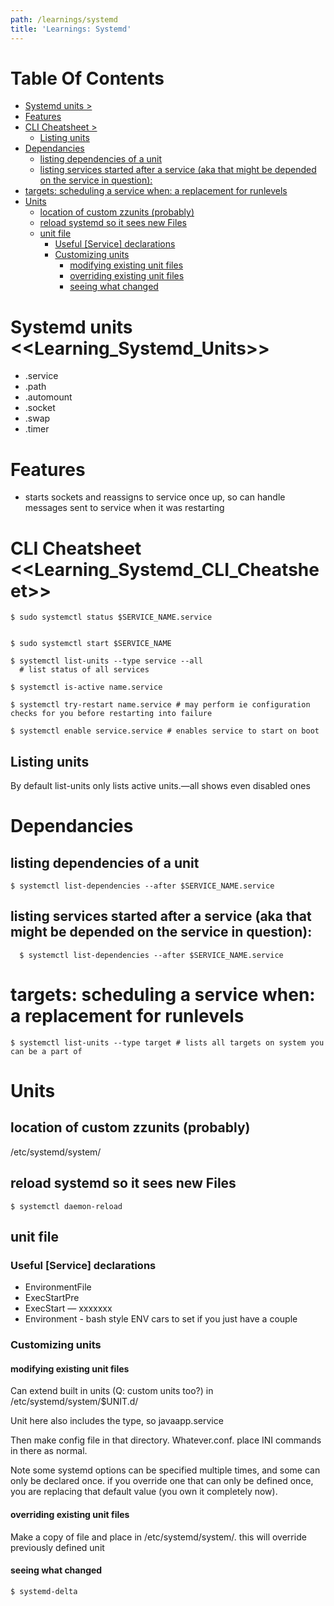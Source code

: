 ```yaml
---
path: /learnings/systemd
title: 'Learnings: Systemd'
---
```

# Table Of Contents

<!-- toc -->

- [Systemd units >](#systemd-units-)
- [Features](#features)
- [CLI Cheatsheet >](#cli-cheatsheet-)
  * [Listing units](#listing-units)
- [Dependancies](#dependancies)
  * [listing dependencies of a unit](#listing-dependencies-of-a-unit)
  * [listing services started after a service (aka that might be depended on the service in question):](#listing-services-started-after-a-service-aka-that-might-be-depended-on-the-service-in-question)
- [targets: scheduling a service when: a replacement for runlevels](#targets-scheduling-a-service-when-a-replacement-for-runlevels)
- [Units](#units)
  * [location of custom zzunits (probably)](#location-of-custom-zzunits-probably)
  * [reload systemd so it sees new Files](#reload-systemd-so-it-sees-new-files)
  * [unit file](#unit-file)
    + [Useful [Service] declarations](#useful-service-declarations)
    + [Customizing units](#customizing-units)
      - [modifying existing unit files](#modifying-existing-unit-files)
      - [overriding existing unit files](#overriding-existing-unit-files)
      - [seeing what changed](#seeing-what-changed)

<!-- tocstop -->

Systemd units <<Learning_Systemd_Units>>
==================

  * .service
  * .path
  * .automount
  * .socket
  * .swap
  * .timer

Features
=========

  * starts sockets and reassigns to service once up, so can handle messages sent to service when it was restarting

CLI Cheatsheet <<Learning_Systemd_CLI_Cheatsheet>>
====================================================

    $ sudo systemctl status $SERVICE_NAME.service


    $ sudo systemctl start $SERVICE_NAME

    $ systemctl list-units --type service --all
      # list status of all services

    $ systemctl is-active name.service

    $ systemctl try-restart name.service # may perform ie configuration checks for you before restarting into failure

    $ systemctl enable service.service # enables service to start on boot

##   Listing units

By default list-units only lists active units.—all shows even disabled ones

# Dependancies

## listing dependencies of a unit

    $ systemctl list-dependencies --after $SERVICE_NAME.service

  ## listing services started after a service (aka that might be depended on the service in question):

      $ systemctl list-dependencies --after $SERVICE_NAME.service



# targets: scheduling a service when: a replacement for runlevels

    $ systemctl list-units --type target # lists all targets on system you can be a part of

# Units

## location of custom zzunits (probably)

/etc/systemd/system/

## reload systemd so it sees new Files

    $ systemctl daemon-reload

## unit file

### Useful [Service] declarations

  * EnvironmentFile
  * ExecStartPre
  * ExecStart  — xxxxxxx
  * Environment - bash style ENV cars to set if you just have a couple

### Customizing units
#### modifying existing unit files

Can extend built in units (Q: custom units too?) in /etc/systemd/system/$UNIT.d/

Unit here also includes the type, so javaapp.service

Then make config file in that directory. Whatever.conf.  place INI commands in there as normal.

Note some systemd options can be specified multiple times, and some can only be declared once. if you override one that can only be defined once, you are replacing that default value (you own it completely now).

#### overriding existing unit files

Make a copy of file and place in /etc/systemd/system/. this will override previously defined unit

#### seeing what changed

    $ systemd-delta



